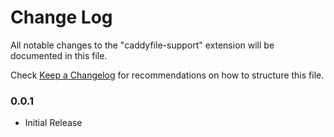 # Change Log

All notable changes to the "caddyfile-support" extension will be documented in this file.

Check [Keep a Changelog](http://keepachangelog.com/) for recommendations on how to structure this file.

### 0.0.1
- Initial Release
